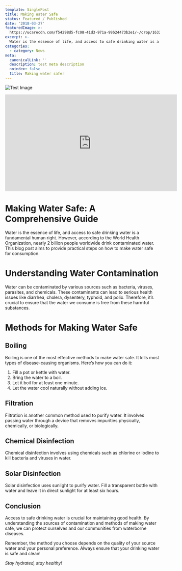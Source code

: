 ```yaml
---
template: SinglePost
title: Making Water Safe
status: Featured / Published
date: '2018-03-27'
featuredImage: >-
  https://ucarecdn.com/f54298d5-fc08-41d3-971a-99b24473b2e1/-/crop/1632x1777/0,672/-/preview/
excerpt: >-
  Water is the essence of life, and access to safe drinking water is a fundamental human right. However, according to the World Health Organization, nearly 2 billion people worldwide drink contaminated water. This blog post aims to provide practical steps on how to make water safe for consumption.
categories:
  - category: News
meta:
  canonicalLink: ''
  description: test meta description
  noindex: false
  title: Making water safer
---
```


![Test Image](https://ucarecdn.com/f54298d5-fc08-41d3-971a-99b24473b2e1/)

<iframe width="560" height="315" src="https://www.youtube.com/embed/rXepkIWPhFQ" frameborder="0" allow="accelerometer; autoplay; encrypted-media; gyroscope; picture-in-picture" allowfullscreen></iframe>

# Making Water Safe: A Comprehensive Guide

Water is the essence of life, and access to safe drinking water is a fundamental human right. However, according to the World Health Organization, nearly 2 billion people worldwide drink contaminated water. This blog post aims to provide practical steps on how to make water safe for consumption.

# Understanding Water Contamination

Water can be contaminated by various sources such as bacteria, viruses, parasites, and chemicals. These contaminants can lead to serious health issues like diarrhea, cholera, dysentery, typhoid, and polio. Therefore, it’s crucial to ensure that the water we consume is free from these harmful substances.

# Methods for Making Water Safe

## Boiling

Boiling is one of the most effective methods to make water safe. It kills most types of disease-causing organisms. Here’s how you can do it:

1. Fill a pot or kettle with water.
2. Bring the water to a boil.
3. Let it boil for at least one minute.
4. Let the water cool naturally without adding ice.

## Filtration

Filtration is another common method used to purify water. It involves passing water through a device that removes impurities physically, chemically, or biologically.

## Chemical Disinfection

Chemical disinfection involves using chemicals such as chlorine or iodine to kill bacteria and viruses in water.

## Solar Disinfection

Solar disinfection uses sunlight to purify water. Fill a transparent bottle with water and leave it in direct sunlight for at least six hours.

## Conclusion

Access to safe drinking water is crucial for maintaining good health. By understanding the sources of contamination and methods of making water safe, we can protect ourselves and our communities from waterborne diseases.

Remember, the method you choose depends on the quality of your source water and your personal preference. Always ensure that your drinking water is safe and clean!

_Stay hydrated, stay healthy!_

